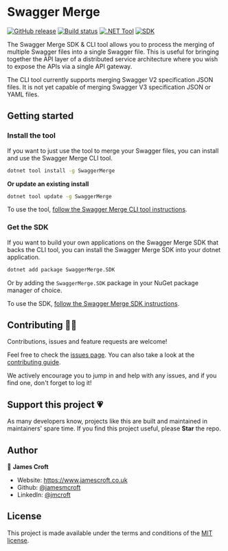 # Swagger Merge

[![GitHub release](https://img.shields.io/github/release/jamesmcroft/swagger-merge.svg)](https://github.com/jamesmcroft/swagger-merge/releases)
[![Build status](https://github.com/jamesmcroft/swagger-merge/actions/workflows/ci-sdk.yml/badge.svg?branch=main)](https://github.com/jamesmcroft/swagger-merge/actions/workflows/ci-sdk.yml)
[![.NET Tool](https://img.shields.io/nuget/v/SwaggerMerge?label=dotnet%20tool)](https://www.nuget.org/packages/SwaggerMerge/)
[![SDK](https://img.shields.io/nuget/v/SwaggerMerge.SDK?label=sdk)](https://www.nuget.org/packages/SwaggerMerge.SDK/)

The Swagger Merge SDK & CLI tool allows you to process the merging of multiple Swagger files into a single Swagger file. This is useful for bringing together the API layer of a distributed service architecture where you wish to expose the APIs via a single API gateway.

The CLI tool currently supports merging Swagger V2 specification JSON files. It is not yet capable of merging Swagger V3 specification JSON or YAML files.

## Getting started

### Install the tool

If you want to just use the tool to merge your Swagger files, you can install and use the Swagger Merge CLI tool.

```bash
dotnet tool install -g SwaggerMerge
```

**Or update an existing install**

```bash
dotnet tool update -g SwaggerMerge
```

To use the tool, [follow the Swagger Merge CLI tool instructions](https://github.com/jamesmcroft/swagger-merge/blob/main/src/SwaggerMerge/README.md).

### Get the SDK

If you want to build your own applications on the Swagger Merge SDK that backs the CLI tool, you can install the Swagger Merge SDK into your dotnet application.

```bash
dotnet add package SwaggerMerge.SDK
```

Or by adding the `SwaggerMerge.SDK` package in your NuGet package manager of choice.

To use the SDK, [follow the Swagger Merge SDK instructions](https://github.com/jamesmcroft/swagger-merge/blob/main/src/SwaggerMerge.SDK/README.md).

## Contributing 🤝🏻

Contributions, issues and feature requests are welcome!

Feel free to check the [issues page](https://github.com/jamesmcroft/swagger-merge/issues). You can also take a look at the [contributing guide](https://github.com/jamesmcroft/swagger-merge/blob/main/CONTRIBUTING.md).

We actively encourage you to jump in and help with any issues, and if you find one, don't forget to log it!

## Support this project 💗

As many developers know, projects like this are built and maintained in maintainers' spare time. If you find this project useful, please **Star** the repo.

## Author

👤 **James Croft**

- Website: <https://www.jamescroft.co.uk>
- Github: [@jamesmcroft](https://github.com/jamesmcroft)
- LinkedIn: [@jmcroft](https://linkedin.com/in/jmcroft)

## License

This project is made available under the terms and conditions of the [MIT license](LICENSE).

